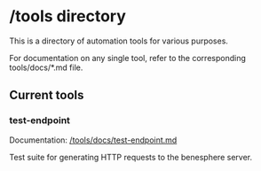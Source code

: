 # /tools directory

This is a directory of automation tools for various purposes.

For documentation on any single tool, refer to the corresponding tools/docs/*.md file.

## Current tools

### test-endpoint

Documentation: [/tools/docs/test-endpoint.md](./docs/test-endpoint.md)

Test suite for generating HTTP requests to the benesphere server.
